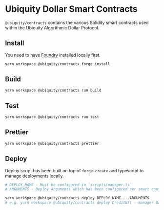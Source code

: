 # Ubiquity Dollar Smart Contracts

`@ubiquity/contracts` contains the various Solidity smart contracts used within the Ubiquity Algorithmic Dollar Protocol.

## Install

You need to have [Foundry](https://github.com/foundry-rs/foundry) installed locally first.

```bash
yarn workspace @ubiquity/contracts forge install
```

## Build

```bash
yarn workspace @ubiquity/contracts run build
```

## Test

```bash
yarn workspace @ubiquity/contracts run test
```

## Prettier

```bash
yarn workspace @ubiquity/contracts prettier
```

## Deploy

Deploy script has been built on top of `forge create` and typescript to manage deployments locally.

```sh
# DEPLOY_NAME - Must be configured in `scripts/manager.ts`
# ARGUMENTS - Deploy Arguments which has been configured per smart contract. You can find them in each deploy script file.

yarn workspace @ubiquity/contracts deploy DEPLOY_NAME ...ARGUMENTS
# e.g. yarn workspace @ubiquity/contracts deploy CreditNft --manager 0x4DA97a8b831C345dBe6d16FF7432DF2b7b776d98 --network mainnet

```

